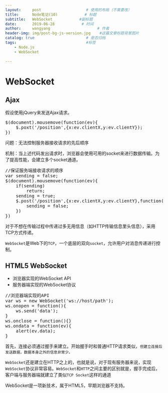 ```yaml
---
layout:     post                    # 使用的布局（不需要改）
title:      Node笔记(10)            # 标题 
subtitle:   WebSocket            #副标题
date:       2019-06-28            # 时间
author:     wangyang                     # 作者
header-img: img/post-bg-js-version.jpg    #这篇文章标题背景图片
catalog: true                       # 是否归档
tags:                               #标签
    - Node.js
    - WebSocket
     
---
```


WebSocket
=====================

Ajax
-----------------------
假设使用jQuery来发送Ajax请求。
<pre>$(document).mousemove(function(ev){
	$.poxt('/position',{x:ev.clientX,y:ev.clientY});
})</pre>
问题：无法控制服务器接收请求的先后顺序

机制：当上述代码发出请求时，浏览器会使用可用的socket来进行数据传输。为了提高性能，会建立多个socket通道。
<pre>//保证服务端接收请求的顺序
var sending = false;
$(document).mousemove(function(ev){
	if(sending)
		return;
	sending = true;
	$.post('/position',{x:ev.clientX,y:ev.clientY},function(){
		sending = false;	
	})
})</pre>
对于不想在传输过程中传递过多无用信息（如HTTP传输信息里头信息），采用TCP方式传递。

`WebSocket`是Web下的`TCP`，一个底层的双向`socket`，允许用户对消息传递进行控制。

HTML5 WebSocket
---------------------------
* 浏览器实现的WebSocket API
* 服务器端实现的WebSocket协议

<pre>//浏览器端实现的API
var ws = new WebSocket('ws://host/path');
ws.onopen = function(){
	ws.send('data');
}
ws.onclose = function(){}
ws.ondata = function(ev){
	alert(ev.data);
}</pre>

首先，连接必须通过握手来建立。开始握手时和普通HTTP请求类似，`但建立连接后发送数据，数据本身之外的信息非常少。`

`WebSocket`还是建立在HTTP之上的，也就是说，对于现有服务器来说，实现`WebSocket`协议非常容易。`WebSocket`和`HTTP`之间主要的区别就是，握手完成后，客户端与服务器端就建立了类似`TCP Socket`这样的通道

WebSocket是一项新技术，属于HTML5，早期浏览器不支持。

